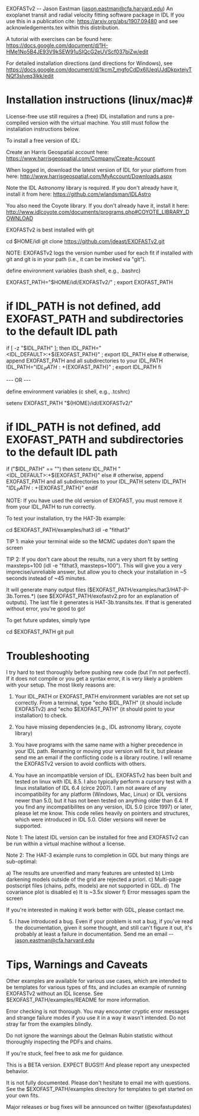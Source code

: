 EXOFASTv2 -- Jason Eastman (jason.eastman@cfa.harvard.edu) An
exoplanet transit and radial velocity fitting software package in IDL
If you use this in a publication cite:
https://arxiv.org/abs/1907.09480
and see acknowledgements.tex within this distribution.

A tutorial with exercises can be found here:
https://docs.google.com/document/d/1H-HMe1No5B4JE93V9kSEW91uSIQcG2eUVScf037biZw/edit

For detailed installation directions (and directions for Windows), see
https://docs.google.com/document/d/1kcm7_mgfoCdDx6lUeqUJdDkpxtejyTNQf3sIveq3lkk/edit

# Installation instructions (linux/mac)#

License-free use still requires a (free) IDL installation and runs a
pre-compiled version with the virtual machine. You still must follow
the installation instructions below.

To install a free version of IDL:

   Create an Harris Geospatial account here:
   https://www.harrisgeospatial.com/Company/Create-Account

   When logged in, download the latest version of IDL for your
   platform from here:
   http://www.harrisgeospatial.com/MyAccount/Downloads.aspx

Note the IDL Astronomy library is required. If you don't already have
it, install it from here: https://github.com/wlandsman/IDLAstro

You also need the Coyote library. If you don't already have it, install it here:
http://www.idlcoyote.com/documents/programs.php#COYOTE_LIBRARY_DOWNLOAD

EXOFASTv2 is best installed with git

  cd $HOME/idl
  git clone https://github.com/jdeast/EXOFASTv2.git

NOTE: EXOFASTv2 logs the version number used for each fit if installed
with git and git is in your path (i.e., it can be invoked via "git").

define environment variables (bash shell, e.g., .bashrc)

  EXOFAST_PATH="$HOME/idl/EXOFASTv2/" ; export EXOFAST_PATH
  # if IDL_PATH is not defined, add EXOFAST_PATH and subdirectories to the default IDL path
  if [ -z "$IDL_PATH" ]; then 
     IDL_PATH="<IDL_DEFAULT>:+${EXOFAST_PATH}" ; export IDL_PATH
  else 
     # otherwise, append EXOFAST_PATH and all subdirectories to your IDL_PATH
     IDL_PATH="${IDL_PATH}:+${EXOFAST_PATH}" ; export IDL_PATH
  fi

--- OR ---

define environment variables (c shell, e.g., .tcshrc)

  setenv EXOFAST_PATH "${HOME}/idl/EXOFASTv2/"
  # if IDL_PATH is not defined, add EXOFAST_PATH and subdirectories to the default IDL path
  if ("$IDL_PATH" == "") then 
     setenv IDL_PATH "<IDL_DEFAULT>:+${EXOFAST_PATH}"
  else
     # otherwise, append EXOFAST_PATH and all subdirectories to your IDL_PATH
     setenv IDL_PATH "${IDL_PATH}:+${EXOFAST_PATH}"
  endif


NOTE: If you have used the old version of EXOFAST, you must remove it
from your IDL_PATH to run correctly.

To test your installation, try the HAT-3b example:

  cd $EXOFAST_PATH/examples/hat3
  idl -e "fithat3"

TIP 1: make your terminal wide so the MCMC updates don't spam the screen

TIP 2: If you don't care about the results, run a very short fit by
setting maxsteps=100 (idl -e "fithat3, maxsteps=100"). This will give
you a very imprecise/unreliable answer, but allow you to check your
installation in ~5 seconds instead of ~45 minutes.

It will generate many output files
($EXOFAST_PATH/examples/hat3/HAT-P-3b.Torres.*) (see
$EXOFAST_PATH/exofastv2.pro for an explanation of outputs). The last
file it generates is HAT-3b.transits.tex. If that is generated
without error, you're good to go!

To get future updates, simply type

  cd $EXOFAST_PATH
  git pull

# Troubleshooting #

I try hard to test thoroughly before pushing new code (but I'm not
perfect!). If it does not compile or you get a syntax error, it is
very likely a problem with your setup. The most likely reasons are:

1) Your IDL_PATH or EXOFAST_PATH environment variables are not set up
correctly. From a terminal, type "echo $IDL_PATH" (it should include
EXOFASTv2) and "echo $EXOFAST_PATH" (it should point to your
installation) to check.

2) You have missing dependencies (e.g., IDL astronomy library, coyote
library)

3) You have programs with the same name with a higher precedence in
your IDL path. Renaming or moving your version will fix it, but please
send me an email if the conflicting code is a library routine. I will
rename the EXOFASTv2 version to avoid conflicts with others.

4) You have an incompatible version of IDL. EXOFASTv2 has been built
and tested on linux with IDL 8.5. I also typically perform a cursory
test with a linux installation of IDL 6.4 (circe 2007). I am not aware
of any incompatibility for any platform (Windows, Mac, Linux) or IDL
versions newer than 5.0, but it has not been tested on anything older
than 6.4. If you find any incompatibilites on any version, IDL 5.0
(circe 1997) or later, please let me know. This code relies heavily on
pointers and structures, which were introduced in IDL 5.0. Older
versions will never be supported.

Note 1: The latest IDL version can be installed for free and EXOFASTv2
can be run within a virtual machine without a license.

Note 2: The HAT-3 example runs to completion in GDL but many things are
sub-optimal:

   a) The results are unverified and many features are untested 
   b) Limb darkening models outside of the grid are rejected a priori.
   c) Multi-page postscript files (chains, pdfs, models) are not supported in GDL.
   d) The covariance plot is disabled
   e) It is ~3.5x slower
   f) Error messages spam the screen

If you're interested in making it work better with GDL, please contact
me.

5) I have introduced a bug. Even if your problem is not a bug, if
you've read the documentation, given it some thought, and still can't
figure it out, it's probably at least a failure in documentation. Send
me an email -- jason.eastman@cfa.harvard.edu

# Tips, Warnings and Caveats #

Other examples are available for various use cases, which are intended
to be templates for various types of fits, and includes an example of
running EXOFASTv2 without an IDL license. See
$EXOFAST_PATH/examples/README for more information.

Error checking is not thorough. You may encounter cryptic error
messages and strange failure modes if you use it in a way it wasn't
intended. Do not stray far from the examples blindly. 

Do not ignore the warnings about the Gelman Rubin statistic without
thoroughly inspecting the PDFs and chains.

If you're stuck, feel free to ask me for guidance.

This is a BETA version. EXPECT BUGS!!! And please report any
unexpected behavior.

It is not fully documented. Please don't hesitate to email me with
questions. See the $EXOFAST_PATH/examples directory for templates to
get started on your own fits.

Major releases or bug fixes will be announced on twitter
(@exofastupdates)


